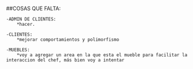 ##COSAS QUE FALTA:

    -ADMIN DE CLIENTES:
        *hacer.

    -CLIENTES:
        *mejorar comportamientos y polimorfismo

    -MUEBLES:
        *voy a agregar un area en la que esta el mueble para facilitar la interaccion del chef, más bien voy a intentar
    